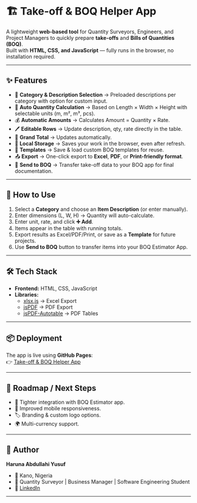 # 🏗️ Take-off & BOQ Helper App

A lightweight **web-based tool** for Quantity Surveyors, Engineers, and Project Managers to quickly prepare **take-offs** and **Bills of Quantities (BOQ)**.  
Built with **HTML, CSS, and JavaScript** — fully runs in the browser, no installation required.  

---

## ✨ Features
- 📂 **Category & Description Selection** → Preloaded descriptions per category with option for custom input.  
- 📐 **Auto Quantity Calculation** → Based on Length × Width × Height with selectable units (m, m², m³, pcs).  
- 💰 **Automatic Amounts** → Calculates Amount = Quantity × Rate.  
- 🖊️ **Editable Rows** → Update description, qty, rate directly in the table.  
- 🧾 **Grand Total** → Updates automatically.  
- 💾 **Local Storage** → Saves your work in the browser, even after refresh.  
- 📑 **Templates** → Save & load custom BOQ templates for reuse.  
- 📤 **Export** → One-click export to **Excel**, **PDF**, or **Print-friendly format**.  
- 🔄 **Send to BOQ** → Transfer take-off data to your BOQ app for final documentation.  

---

## 🚀 How to Use
1. Select a **Category** and choose an **Item Description** (or enter manually).  
2. Enter dimensions (L, W, H) → Quantity will auto-calculate.  
3. Enter unit, rate, and click **➕ Add**.  
4. Items appear in the table with running totals.  
5. Export results as Excel/PDF/Print, or save as a **Template** for future projects.  
6. Use **Send to BOQ** button to transfer items into your BOQ Estimator App.  

---

## 🛠️ Tech Stack
- **Frontend:** HTML, CSS, JavaScript  
- **Libraries:**  
  - [xlsx.js](https://github.com/SheetJS/sheetjs) → Excel Export  
  - [jsPDF](https://github.com/parallax/jsPDF) → PDF Export  
  - [jsPDF-Autotable](https://github.com/simonbengtsson/jsPDF-AutoTable) → PDF Tables  

---

## 📦 Deployment
The app is live using **GitHub Pages**:  
👉 [Take-off & BOQ Helper App](https://ranoharuna.github.io/takeoff-app/)  

---

## 📌 Roadmap / Next Steps
- 🔗 Tighter integration with BOQ Estimator app.  
- 📱 Improved mobile responsiveness.  
- 🏷️ Branding & custom logo options.  
- 🌍 Multi-currency support.  

---

## 👤 Author
**Haruna Abdullahi Yusuf**  
- 📍 Kano, Nigeria  
- 💼 Quantity Surveyor | Business Manager | Software Engineering Student  
- 🔗 [LinkedIn](https://linkedin.com/in/haruna-yusuf-70a073251)  

---
